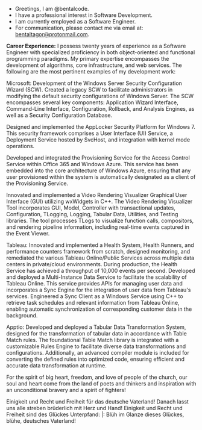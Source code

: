 - Greetings, I am @bentalcode.
- I have a professional interest in Software Development.
- I am currently employed as a Software Engineer.
- For communication, please contact me via email at: bentaltagor@protonmail.com.

**Career Experience:** I possess twenty years of experience as a Software Engineer with specialized proficiency in both object-oriented and functional programming paradigms. My primary expertise encompasses the development of algorithms, core infrastructure, and web services. The following are the most pertinent examples of my development work:

Microsoft:
Development of the Windows Server Security Configuration Wizard (SCW). Created a legacy SCW to facilitate administrators in modifying the default security configurations of Windows Server. The SCW encompasses several key components: Application Wizard Interface, Command-Line Interface, Configuration, Rollback, and Analysis Engines, as well as a Security Configuration Database.

Designed and implemented the AppLocker Security Platform for Windows 7. This security framework comprises a User Interface (UI) Service, a Deployment Service hosted by SvcHost, and integration with kernel mode operations.

Developed and integrated the Provisioning Service for the Access Control Service within Office 365 and Windows Azure. This service has been embedded into the core architecture of Windows Azure, ensuring that any user provisioned within the system is automatically designated as a client of the Provisioning Service.

Innovated and implemented a Video Rendering Visualizer Graphical User Interface (GUI) utilizing wxWidgets in C++. The Video Rendering Visualizer Tool incorporates GUI, Model, Controller with transactional updates, Configuration, TLogging, Logging, Tabular Data, Utilities, and Testing libraries. The tool processes TLogs to visualize function calls, compositors, and rendering pipeline information, including real-time events captured in the Event Viewer. 


Tableau:
Innovated and implemented a Health System, Health Runners, and performance counters framework from scratch, designed monitoring, and remediated the various Tableau Online/Public Services across multiple data centers in private/cloud environments. During production, the Health Service has achieved a throughput of 10,000 events per second.
Developed and deployed a Multi-Instance Data Service to facilitate the scalability of Tableau Online. This service provides APIs for managing user data and incorporates a Sync Engine for the integration of user data from Tableau's services. 
Engineered a Sync Client as a Windows Service using C++ to retrieve task schedules and relevant information from Tableau Online, enabling automatic synchronization of corresponding customer data in the background.

Apptio:
Developed and deployed a Tabular Data Transformation System, designed for the transformation of tabular data in accordance with Table Match rules. The foundational Table Match library is integrated with a customizable Rules Engine to facilitate diverse data transformations and configurations. Additionally, an advanced compiler module is included for converting the defined rules into optimized code, ensuring efficient and accurate data transformation at runtime.

<!---
bentalcode/bentalcode is a ✨ special ✨ repository because its `README.md` (this file) appears on your GitHub profile.
You can click the Preview link to take a look at your changes.
--->

For the spirit of big heart, freedom, and love of people of the church, our soul and heart come from the land of poets and thinkers and inspiration with an unconditional bravery and a spirit of fighters!

Einigkeit und Recht und Freiheit
für das deutsche Vaterland!
Danach lasst uns alle streben
brüderlich mit Herz und Hand!
Einigkeit und Recht und Freiheit
sind des Glückes Unterpfand:
|: Blüh im Glanze dieses Glückes,
blühe, deutsches Vaterland! 

